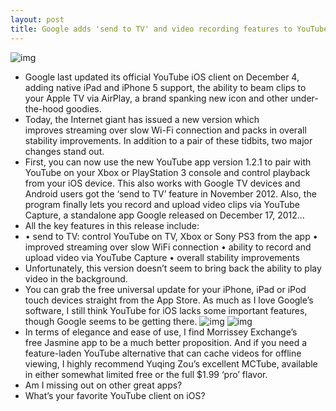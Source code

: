 ```yaml
---
layout: post
title: Google adds 'send to TV' and video recording features to YouTube iOS client
---
```

![img](http://media.idownloadblog.com/wp-content/uploads/2012/12/YouTube-1.1.0.4136-for-iOS-iPad-screenshot-002.jpg)
* Google last updated its official YouTube iOS client on December 4, adding native iPad and iPhone 5 support, the ability to beam clips to your Apple TV via AirPlay, a brand spanking new icon and other under-the-hood goodies.
* Today, the Internet giant has issued a new version which improves streaming over slow Wi-Fi connection and packs in overall stability improvements. In addition to a pair of these tidbits, two major changes stand out.
* First, you can now use the new YouTube app version 1.2.1 to pair with YouTube on your Xbox or PlayStation 3 console and control playback from your iOS device. This also works with Google TV devices and Android users got the ‘send to TV’ feature in November 2012. Also, the program finally lets you record and upload video clips via YouTube Capture, a standalone app Google released on December 17, 2012…
* All the key features in this release include:
* • send to TV: control YouTube on TV, Xbox or Sony PS3 from the app • improved streaming over slow WiFi connection • ability to record and upload video via YouTube Capture • overall stability improvements
* Unfortunately, this version doesn’t seem to bring back the ability to play video in the background.
* You can grab the free universal update for your iPhone, iPad or iPod touch devices straight from the App Store. As much as I love Google’s software, I still think YouTube for iOS lacks some important features, though Google seems to be getting there.
![img](http://media.idownloadblog.com/wp-content/uploads/2012/12/YouTube-1.1.0.4136-for-iOS-iPhone-screenshot-002.jpg)
![img](http://media.idownloadblog.com/wp-content/uploads/2012/12/YouTube-1.1.0.4136-for-iOS-iPhone-screenshot-003.jpg)
* In terms of elegance and ease of use, I find Morrissey Exchange’s free Jasmine app to be a much better proposition. And if you need a feature-laden YouTube alternative that can cache videos for offline viewing, I highly recommend Yuqing Zou’s excellent MCTube, available in either somewhat limited free or the full $1.99 ‘pro’ flavor.
* Am I missing out on other great apps?
* What’s your favorite YouTube client on iOS?

